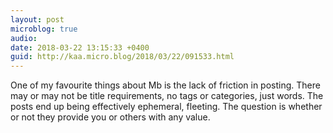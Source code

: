 ```yaml
---
layout: post
microblog: true
audio: 
date: 2018-03-22 13:15:33 +0400
guid: http://kaa.micro.blog/2018/03/22/091533.html
---
```

One of my favourite things about Mb is the lack of friction in posting. There may or may not be title requirements, no tags or categories, just words. The posts end up being effectively ephemeral, fleeting. The question is whether or not they provide you or others with any value.
